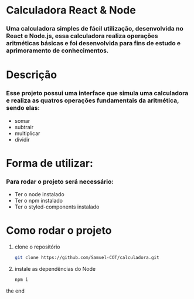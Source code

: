 # Calculadora React & Node
### Uma calculadora simples de fácil utilização, desenvolvida no React e Node.js, essa calculadora realiza operações aritméticas básicas e foi desenvolvida para fins de estudo e aprimoramento de conhecimentos.

# Descrição
### Esse projeto possui uma interface que simula uma calculadora e realiza as quatros operações fundamentais da aritmética, sendo elas:
* somar
* subtrair
* multiplicar
* dividir

# Forma de utilizar:
### Para rodar o projeto será necessário:
 - Ter o node instalado
 - Ter o npm instalado
 - Ter o styled-components instalado

# Como rodar o projeto
1. clone o repositório
   ``` bash
   git clone https://github.com/Samuel-COT/calculadora.git

2. instale as dependências do Node
    ``` bash
   npm i

the end